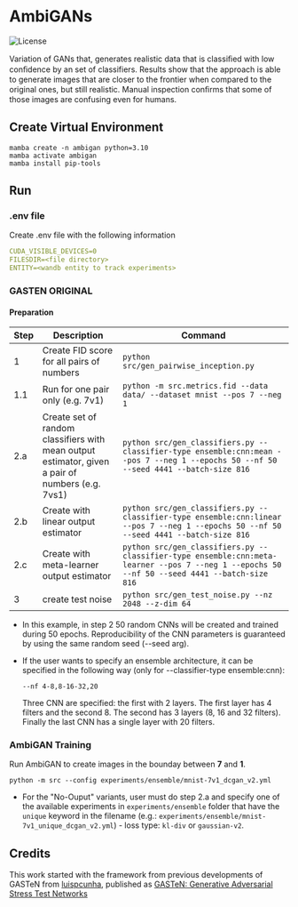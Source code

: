 # AmbiGANs

![License](https://img.shields.io/static/v1?label=license&message=CC-BY-NC-ND-4.0&color=green)

Variation of GANs that, generates realistic data that is classiﬁed with low conﬁdence by an set of classifiers. Results show that the approach is able to generate images that are closer to the frontier when compared to the original ones, but still realistic. Manual inspection conﬁrms that some of those images are confusing even for humans.


## Create Virtual Environment

```ssh
mamba create -n ambigan python=3.10
mamba activate ambigan
mamba install pip-tools
```

## Run

### .env file

Create .env file with the following information
```yaml
CUDA_VISIBLE_DEVICES=0
FILESDIR=<file directory>
ENTITY=<wandb entity to track experiments>
```

### GASTEN ORIGINAL

#### Preparation

| Step | Description | Command |
|------|-------------|---------|
| 1    | Create FID score for all pairs of numbers | `python src/gen_pairwise_inception.py` |
| 1.1  | Run for one pair only (e.g. 7v1) | `python -m src.metrics.fid --data data/ --dataset mnist --pos 7 --neg 1` |
| 2.a    | Create set of random classifiers with mean output estimator, given a pair of numbers (e.g. 7vs1) | `python src/gen_classifiers.py --classifier-type ensemble:cnn:mean --pos 7 --neg 1 --epochs 50 --nf 50 --seed 4441 --batch-size 816` |
| 2.b  | Create with linear output estimator | `python src/gen_classifiers.py --classifier-type ensemble:cnn:linear --pos 7 --neg 1 --epochs 50 --nf 50 --seed 4441 --batch-size 816` |
| 2.c  | Create with meta-learner output estimator | `python src/gen_classifiers.py --classifier-type ensemble:cnn:meta-learner --pos 7 --neg 1 --epochs 50 --nf 50 --seed 4441 --batch-size 816` |
| 3    | create test noise | `python src/gen_test_noise.py --nz 2048 --z-dim 64` |

* In this example, in step 2 50 random CNNs will be created and trained during 50 epochs. Reproducibility of the CNN parameters is guaranteed by using the same random seed (--seed arg).

* If the user wants to specify an ensemble architecture, it can be specified in the following way (only for --classifier-type ensemble:cnn):

    ```
    --nf 4-8,8-16-32,20
    ```

    Three CNN are specified: the first with 2 layers. The first layer has 4 filters and the second 8. The second has 3 layers (8, 16 and 32 filters). Finally the last CNN has a single layer with 20 filters.

### AmbiGAN Training

Run AmbiGAN to create images in the bounday between **7** and **1**.

`python -m src --config experiments/ensemble/mnist-7v1_dcgan_v2.yml`

* For the "No-Ouput" variants, user must do step 2.a and specify one of the available experiments in `experiments/ensemble` folder that have the `unique` keyword in the filename (e.g.: `experiments/ensemble/mnist-7v1_unique_dcgan_v2.yml`) - loss type: `kl-div` or `gaussian-v2`.

## Credits


This work started with the framework from previous developments of GASTeN from [luispcunha](https://github.com/luispcunha), published as [GASTeN: Generative Adversarial Stress Test Networks](https://link.springer.com/epdf/10.1007/978-3-031-30047-9_8?sharing_token=XGbq9zmVBDFAEaM4r1AAp_e4RwlQNchNByi7wbcMAY55SAL6inraGCkI72KOuzssTzewKWv51v_1pft7j7WJRbiAzL0vaTmG2vf4gs1QhnZ3lV72H7zSKLWQESXZjq5-1pg77WEnt2EHZaN2b51chvHsO6TW3tiGXSVhUgy87Ts%3D)
